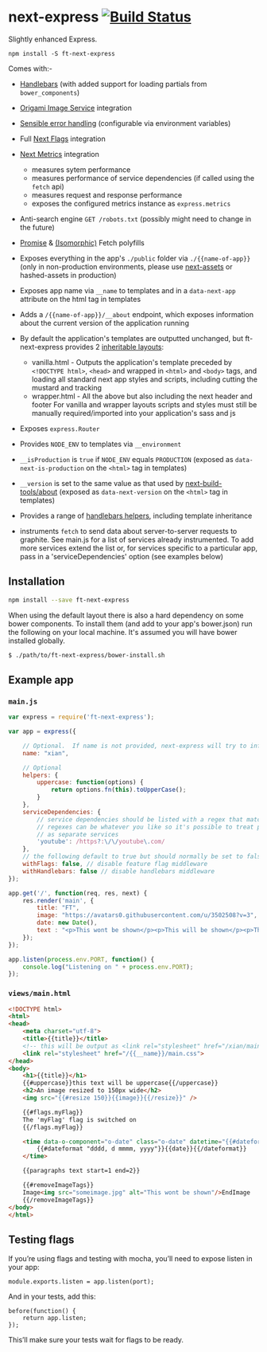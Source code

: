 next-express [![Build Status](https://travis-ci.org/Financial-Times/next-express.svg?branch=master)](https://travis-ci.org/Financial-Times/next-express)
============

Slightly enhanced Express.
```
npm install -S ft-next-express
```

Comes with:-
- [Handlebars](http://handlebarsjs.com/) (with added support for loading partials from `bower_components`)
- [Origami Image Service](http://image.webservices.ft.com/) integration
- [Sensible error handling](https://github.com/Financial-Times/express-errors-handler) (configurable via environment variables)
- Full [Next Flags](https://github.com/Financial-Times/next-feature-flags-client) integration
- [Next Metrics](https://github.com/Financial-Times/next-metrics) integration
  - measures sytem performance
  - measures performance of service dependencies (if called using the `fetch` api)
  - measures request and response performance
  - exposes the configured metrics instance as `express.metrics`
- Anti-search engine `GET /robots.txt` (possibly might need to change in the future)
- [Promise](https://github.com/jakearchibald/es6-promise) & [(Isomorphic)](https://github.com/matthew-andrews/isomorphic-fetch) Fetch polyfills
- Exposes everything in the app's `./public` folder via `./{{name-of-app}}` (only in non-production environments, please use [next-assets](https://github.com/Financial-Times/next-assets) or hashed-assets in production)
- Exposes app name via `__name` to templates and in a `data-next-app` attribute on the html tag in templates
- Adds a `/{{name-of-app}}/__about` endpoint, which exposes information about the current version of the application running
- By default the application's templates are outputted unchanged, but ft-next-express provides 2 [inheritable layouts](https://github.com/ericf/express-handlebars#layouts):
	 - vanilla.html - Outputs the application's template preceded by `<!DOCTYPE html>`, `<head>` and wrapped in `<html>` and `<body>` tags, and loading all standard next app styles and scripts, including cutting the mustard and tracking
	 - wrapper.html - All the above but also including the next header and footer
For vanilla and wrapper layouts scripts and styles must still be manually required/imported into your application's sass and js

- Exposes `express.Router`
- Provides `NODE_ENV` to templates via `__environment`
- `__isProduction` is `true` if `NODE_ENV` equals `PRODUCTION` (exposed as `data-next-is-production` on the `<html>` tag in templates)
- `__version` is set to the same value as that used by [next-build-tools/about](https://github.com/Financial-Times/next-build-tools/blob/master/lib/about.js) (exposed as `data-next-version` on the `<html>` tag in templates)
- Provides a range of [handlebars helpers](#handlebars-helpers), including template inheritance
- instruments `fetch` to send data about server-to-server requests to graphite. See main.js for a list of services already instrumented. To add more services extend the list or, for services specific to a particular app, pass in a 'serviceDependencies' option (see examples below)



## Installation

```sh
npm install --save ft-next-express
```
When using the default layout there is also a hard dependency on some bower components. To install them (and add to your app's bower.json) run the following on your local machine. It's assumed you will have bower installed globally.

```sh
$ ./path/to/ft-next-express/bower-install.sh
```

## Example app

### `main.js`
```js
var express = require('ft-next-express');

var app = express({

	// Optional.  If name is not provided, next-express will try to infer it from package.json
	name: "xian",

	// Optional
	helpers: {
		uppercase: function(options) {
			return options.fn(this).toUpperCase();
		}
	},
	serviceDependencies: {
		// service dependencies should be listed with a regex that matches urls for that service.
		// regexes can be whatever you like so it's possible to treat paths within a given service
		// as separate services
		'youtube': /https?:\/\/youtube\.com/
	},
	// the following default to true but should normally be set to false if your app is an api
	withFlags: false, // disable feature flag middleware
	withHandlebars: false // disable handlebars middleware
});

app.get('/', function(req, res, next) {
	res.render('main', {
		title: "FT",
		image: "https://avatars0.githubusercontent.com/u/3502508?v=3",
		date: new Date(),
		text : "<p>This wont be shown</p><p>This will be shown</p><p>This wont be shown</p>"
	});
});

app.listen(process.env.PORT, function() {
	console.log("Listening on " + process.env.PORT);
});
```

### `views/main.html`

```html
<!DOCTYPE html>
<html>
<head>
	<meta charset="utf-8">
	<title>{{title}}</title>
	<!-- this will be output as <link rel="stylesheet" href="/xian/main.css"> -->
	<link rel="stylesheet" href="/{{__name}}/main.css">
</head>
<body>
	<h1>{{title}}</h1>
	{{#uppercase}}this text will be uppercase{{/uppercase}}
	<h2>An image resized to 150px wide</h2>
	<img src="{{#resize 150}}{{image}}{{/resize}}" />

	{{#flags.myFlag}}
	The 'myFlag' flag is switched on
	{{/flags.myFlag}}

	<time data-o-component="o-date" class="o-date" datetime="{{#dateformat}}{{date}}{{/dateformat}}">
		{{#dateformat "dddd, d mmmm, yyyy"}}{{date}}{{/dateformat}}
	</time>

	{{paragraphs text start=1 end=2}}

	{{#removeImageTags}}
	Image<img src="someimage.jpg" alt="This wont be shown"/>EndImage
	{{/removeImageTags}}
</body>
</html>
```

## Testing flags

If you’re using flags and testing with mocha, you’ll need to expose listen in your app:

```
module.exports.listen = app.listen(port);
```

And in your tests, add this:

```
before(function() {
	return app.listen;
});
```

This’ll make sure your tests wait for flags to be ready.
